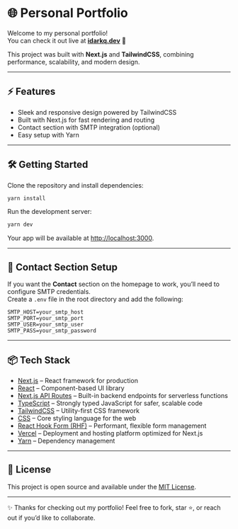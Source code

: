 # 🌐 Personal Portfolio

Welcome to my personal portfolio!  
You can check it out live at **[idarkq.dev](https://idarkq.dev)** 🚀

This project was built with **Next.js** and **TailwindCSS**, combining performance, scalability, and modern design.

---

## ⚡ Features
- Sleek and responsive design powered by TailwindCSS
- Built with Next.js for fast rendering and routing
- Contact section with SMTP integration (optional)
- Easy setup with Yarn

---

## 🛠️ Getting Started

Clone the repository and install dependencies:

```bash
yarn install

```

Run the development server:

```bash
yarn dev

```

Your app will be available at [http://localhost:3000](http://localhost:3000).

----------

## 📩 Contact Section Setup

If you want the **Contact** section on the homepage to work, you’ll need to configure SMTP credentials.  
Create a `.env` file in the root directory and add the following:

```env
SMTP_HOST=your_smtp_host
SMTP_PORT=your_smtp_port
SMTP_USER=your_smtp_user
SMTP_PASS=your_smtp_password

```

----------

## 📦 Tech Stack

-   [Next.js](https://nextjs.org/) – React framework for production
-   [React](https://react.dev/) – Component-based UI library
-   [Next.js API Routes](https://nextjs.org/docs/api-routes/introduction) – Built-in backend endpoints for serverless functions
-   [TypeScript](https://www.typescriptlang.org/) – Strongly typed JavaScript for safer, scalable code
-   [TailwindCSS](https://tailwindcss.com/) – Utility-first CSS framework
-   [CSS](https://developer.mozilla.org/en-US/docs/Web/CSS) – Core styling language for the web
-   [React Hook Form (RHF)](https://react-hook-form.com/) – Performant, flexible form management
-   [Vercel](https://vercel.com/) – Deployment and hosting platform optimized for Next.js
-   [Yarn](https://yarnpkg.com/) – Dependency management

----------

## 📄 License

This project is open source and available under the [MIT License](LICENSE).

----------

✨ Thanks for checking out my portfolio! Feel free to fork, star ⭐, or reach out if you’d like to collaborate.